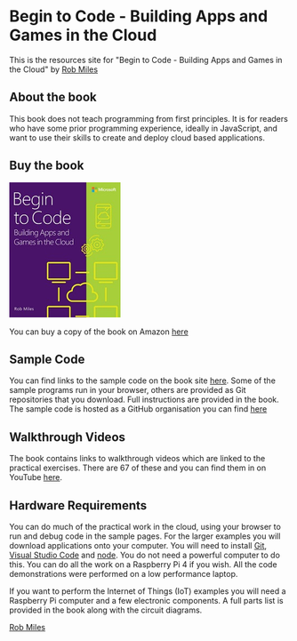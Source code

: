 # Begin to Code - Building Apps and Games in the Cloud

This is the resources site for "Begin to Code - Building Apps and Games in the Cloud" by [Rob Miles](https://www.robmiles.com)

## About the book
This book does not teach programming from first principles. It is for readers who have some prior programming experience, ideally in JavaScript, and want to use their skills to create and deploy cloud based applications.
## Buy the book
![Image of the cover of Begin to Code - Building Apps and Games in the Cloud](/images/BookCoverSmall.jpg)

You can buy a copy of the book on Amazon [here](https://www.amazon.com/Begin-Code-Building-games-Cloud/dp/0138065403)
## Sample Code

You can find links to the sample code on the book site [here](https://begintocodecloud.com/). Some of the sample programs run in your browser, others are provided as Git repositories that you download. Full instructions are provided in the book. The sample code is hosted as a GitHub organisation you can find [here](https://github.com/Building-Apps-and-Games-in-the-Cloud)

## Walkthrough Videos

The book contains links to walkthrough videos which are linked to the practical exercises. There are 67 of these and you can find them in on YouTube [here](https://www.youtube.com/playlist?list=PL7zNOp_WVLyWX6Cg47cu2K36VErZing-m).

## Hardware Requirements

You can do much of the practical work in the cloud, using your browser to run and debug code in the sample pages. For the larger examples you will download applications onto your computer. You will need to install [Git](https://git-scm.com/downloads), [Visual Studio Code](https://code.visualstudio.com/Download) and [node](https://nodejs.org/en/download). You do not need a powerful computer to do this. You can do all the work on a Raspberry Pi 4 if you wish. All the code demonstrations were performed on a low performance laptop.

If you want to perform the Internet of Things (IoT) examples you will need a Raspberry Pi computer and a few electronic components. A full parts list is provided in the book along with the circuit diagrams. 

[Rob Miles](https://www.robmiles.com/)
